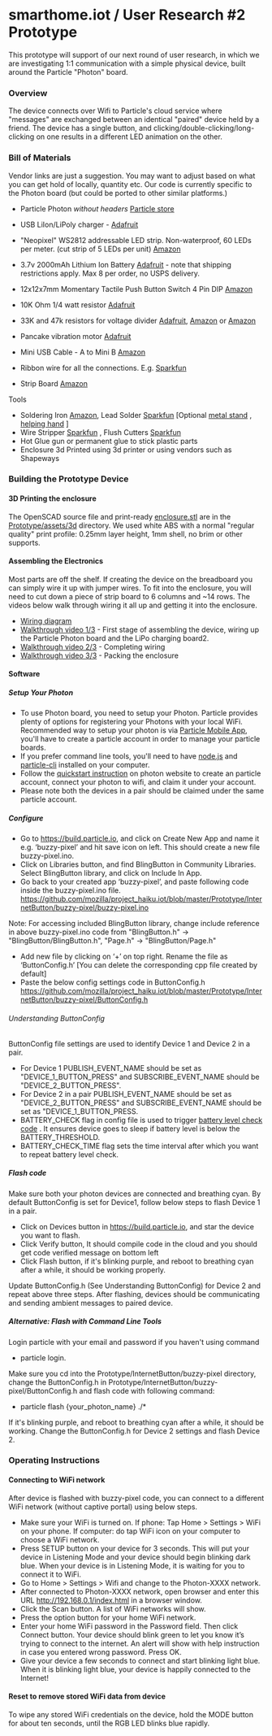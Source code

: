 # smarthome.iot / User Research #2 Prototype

This prototype will support of our next round of user research, in which we are investigating 1:1 communication with a simple physical device, built around the Particle "Photon" board.

### Overview

The device connects over Wifi to Particle's cloud service where "messages" are exchanged between an identical "paired" device held by a friend. The device has a single button, and clicking/double-clicking/long-clicking on one results in a different LED animation on the other.

### Bill of Materials

Vendor links are just a suggestion. You may want to adjust based on what you can get hold of locally, quantity etc. Our code is currently specific to the Photon board (but could be ported to other similar platforms.)

* Particle Photon *without headers* [Particle store](https://store.particle.io/)
* USB LiIon/LiPoly charger - [Adafruit](https://www.adafruit.com/products/259)
* "Neopixel" WS2812 addressable LED strip. Non-waterproof, 60 LEDs per meter. (cut strip of 5 LEDs per unit) [Amazon](http://www.amazon.com/Mokungit-Programmable-Individually-Addressable-Non-waterproof/dp/B01D1EDDR8)
* 3.7v 2000mAh Lithium Ion Battery [Adafruit](https://www.adafruit.com/products/2011) - note that shipping restrictions apply. Max 8 per order, no USPS delivery.
* 12x12x7mm Momentary Tactile Push Button Switch 4 Pin DIP [Amazon](http://www.amazon.com/uxcell%C2%AE-12x12x7mm-Momentary-Button-Switch/dp/B009ERT2NQ)
* 10K Ohm 1/4 watt resistor [Adafruit](https://www.adafruit.com/products/2784)
* 33K and 47k resistors for voltage divider [Adafruit](https://www.adafruit.com/products/2786), [Amazon](http://www.amazon.com/Projects-25EP51433K0-33k-Resistors-Pack/dp/B0185FCAUY?ie=UTF8&psc=1&redirect=true&ref_=ox_sc_act_title_1&smid=ATVPDKIKX0DER)  or [Amazon](http://www.amazon.com/Projects-EPC-106-Value-Resistor-Kit/dp/B00NENE5WY?ie=UTF8&psc=1&redirect=true&ref_=oh_aui_detailpage_o02_s00)

* Pancake vibration motor [Adafruit](https://www.adafruit.com/products/1201)
* Mini USB Cable - A to Mini B [Amazon](http://www.amazon.com/StarTech-com-Mini-USB-Cable-USB2HABM6RA/dp/B004NO0L4O)
* Ribbon wire for all the connections. E.g. [Sparkfun](https://www.sparkfun.com/products/10646)
* Strip Board [Amazon](https://www.amazon.com/gp/product/B0076O73HQ/ref=oh_aui_detailpage_o00_s00?ie=UTF8&psc=1)

Tools
* Soldering Iron [Amazon](https://www.amazon.com/gp/product/B013JM4AW4/ref=oh_aui_detailpage_o08_s01?ie=UTF8&psc=1), Lead Solder [Sparkfun](https://www.sparkfun.com/products/9161) [Optional  [metal stand](https://www.sparkfun.com/products/9477) , [helping hand](http://www.amazon.com/SE-MZ101B-Helping-Magnifying-Glass/dp/B000RB38X8?ie=UTF8&psc=1&redirect=true&ref_=oh_aui_detailpage_o08_s00) ]
* Wire Stripper [Sparkfun](https://www.sparkfun.com/products/12630) , Flush Cutters [Sparkfun](https://www.sparkfun.com/products/11952) 
* Hot Glue gun or permanent glue to stick plastic parts
* Enclosure 3d Printed using 3d printer or using vendors such as Shapeways




### Building the Prototype Device

#### 3D Printing the enclosure

The OpenSCAD source file and print-ready [enclosure.stl](assets/3d/enclosure.stl) are in the [Prototype/assets/3d](assets/3d) directory. We used white ABS with a normal "regular quality" print profile: 0.25mm layer height, 1mm shell, no brim or other supports.

#### Assembling the Electronics

Most parts are off the shelf. If creating the device on the breadboard you can simply wire it up with jumper wires. To fit into the enclosure, you will need to cut down a piece of strip board to 6 columns and ~14 rows. The videos below walk through wiring it all up and getting it into the enclosure.

* [Wiring diagram](assets/BlinkyButton_bb.png)
* [Walkthrough video 1/3](https://www.youtube.com/watch?v=C2MHg81-BwQ) - First stage of assembling the device, wiring up the Particle Photon board and the LiPo charging board2.
* [Walkthrough video 2/3](https://youtu.be/lktK18RHnlE) - Completing wiring
* [Walkthrough video 3/3](https://youtu.be/VAnI2gIuZO8) - Packing the enclosure


#### Software

##### Setup Your Photon

* To use Photon board, you need to setup your Photon. Particle provides plenty of options for registering your Photons with your local WiFi.  Recommended way to setup your photon is via [Particle Mobile App](https://docs.particle.io/guide/getting-started/start/photon/#prerequisites-for-setup), you'll have to create a particle account in order to manage your particle boards.
* If you prefer command line tools, you'll need to have [node.js](https://nodejs.org/) and [particle-cli](https://github.com/spark/particle-cli) installed on your computer.
* Follow the [quickstart instruction](https://docs.particle.io/guide/getting-started/start/photon/#step-1-power-on-your-device) on photon website to create an particle account, connect your photon to wifi, and claim it under your account.
* Please note both the devices in a pair should be claimed under the same particle account.


##### Configure

* Go to https://build.particle.io, and click on Create New App and name it e.g. ‘buzzy-pixel’ and hit save icon on left. This should create a new file buzzy-pixel.ino.
* Click on Libraries button, and find BlingButton in Community Libraries. Select BlingButton library, and click on Include In App.
* Go back to your created app ‘buzzy-pixel’, and paste following code inside the buzzy-pixel.ino file. 
https://github.com/mozilla/project_haiku.iot/blob/master/Prototype/InternetButton/buzzy-pixel/buzzy-pixel.ino

Note: For accessing included BlingButton library, change include reference in above buzzy-pixel.ino code from "BlingButton.h" -> "BlingButton/BlingButton.h",  "Page.h" -> "BlingButton/Page.h"

* Add new file by clicking on ‘+’ on top right. Rename the file as ‘ButtonConfig.h’ [You can delete the corresponding cpp file created by default]
* Paste the below config settings code in ButtonConfig.h 
https://github.com/mozilla/project_haiku.iot/blob/master/Prototype/InternetButton/buzzy-pixel/ButtonConfig.h


###### Understanding ButtonConfig

ButtonConfig file settings are used to identify Device 1 and Device 2 in a pair.
* For Device 1  PUBLISH_EVENT_NAME  should be set as "DEVICE_1_BUTTON_PRESS" and SUBSCRIBE_EVENT_NAME should be "DEVICE_2_BUTTON_PRESS".
* For Device 2 in a pair PUBLISH_EVENT_NAME  should be set as "DEVICE_2_BUTTON_PRESS" and SUBSCRIBE_EVENT_NAME should be set as "DEVICE_1_BUTTON_PRESS.
* BATTERY_CHECK flag in config file is used to trigger [battery level check code](https://github.com/mozilla/smarthome.iot/blob/master/Prototype/InternetButton/buzzy-pixel/buzzy-pixel.ino#L116) . It ensures device goes to sleep if battery level is below the BATTERY_THRESHOLD.
* BATTERY_CHECK_TIME flag sets the time interval after which you want to repeat battery level check.


##### Flash code

Make sure both your photon devices are connected and breathing cyan.  By default ButtonConfig is set for Device1, follow below steps to flash Device 1 in a pair.

* Click on Devices button in https://build.particle.io, and star the device you want to flash.
* Click Verify button, It should compile code in the cloud and you should get code verified message on bottom left
* Click Flash button, if it's blinking purple, and reboot to breathing cyan after a while, it should be working properly.

Update ButtonConfig.h (See Understanding ButtonConfig) for Device 2 and repeat above three steps. After flashing, devices should be communicating and sending ambient messages to paired device.


##### Alternative: Flash with Command Line Tools

Login particle with your email and password if you haven't using command

* particle login.

Make sure you cd into the Prototype/InternetButton/buzzy-pixel directory, change the ButtonConfig.h in Prototype/InternetButton/buzzy-pixel/ButtonConfig.h and flash code with following command:

* particle flash {your_photon_name} ./*

If it's blinking purple, and reboot to breathing cyan after a while, it should be working. Change the ButtonConfig.h for Device 2 settings and flash Device 2.



### Operating Instructions

#### Connecting to WiFi network

After device is flashed with buzzy-pixel code, you can connect to a different WiFi network (without captive portal) using below steps.

* Make sure your WiFi is turned on. If phone: Tap Home > Settings > WiFi on your phone. If computer: do tap WiFi icon on your computer to choose a WiFi network.
* Press SETUP button on your device for 3 seconds. This will put your device in Listening Mode and your device should begin blinking dark blue. When your device is in Listening Mode, it is waiting for you to connect it to WiFi.
* Go to Home > Settings > Wifi and change to the Photon-XXXX network.
* After connected to Photon-XXXX network, open browser and enter this URL http://192.168.0.1/index.html in a browser window.
* Click the Scan button. A list of WiFi networks will show.
* Press the option button for your home WiFi network.
* Enter your home WiFi password in the Password field. Then click Connect button. Your device should blink green to let you know it’s trying to connect to the internet. An alert will show with help instruction in case you entered wrong password. Press OK.
* Give your device a few seconds to connect and start blinking light blue. When it is blinking light blue, your device is happily connected to the Internet!

#### Reset to remove stored WiFi data from device
To wipe any stored WiFi credentials on the device, hold the MODE button for about ten seconds, until the RGB LED blinks blue rapidly.
